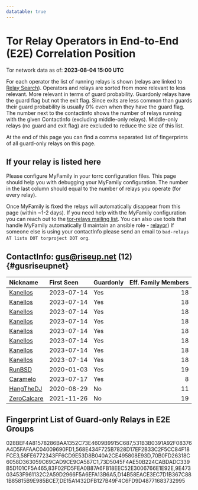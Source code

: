 ```yaml
---
datatable: true
---
```



# Tor Relay Operators in End-to-End (E2E) Correlation Position

Tor network data as of: **2023-08-04 15:00 UTC**

For each operator the list of running relays is shown (relays are linked to [Relay Search](https://metrics.torproject.org/rs.html)).
Operators and relays are sorted from more relevant to less relevant. More relevant in terms of guard probability.
Guardonly relays have the guard flag but not the exit flag.
Since exits are less common than guards their guard probability is usually 0% even when they have the guard flag.
The number next to the contactinfo shows the number of relays running with the given ContactInfo (excluding middle-only relays).
Middle-only relays (no guard and exit flag) are excluded to reduce the size of this list.

At the end of this page you can find a comma separated list of fingerprints of all guard-only relays on this page.

## If your relay is listed here
Please configure MyFamily in your torrc configuration files.
This page should help you with debugging your MyFamily configuration. The number in the last column should equal to the number of
relays you operate (for every relay).

Once MyFamily is fixed the relays will automatically disappear from this page (within ~1-2 days).
If you need help with the MyFamily configuration you can reach out to the
[tor-relays mailing list](https://lists.torproject.org/cgi-bin/mailman/listinfo/tor-relays).
You can also use tools that handle MyFamily automatically (I maintain an ansible role - 
[relayor](https://medium.com/@nusenu/deploying-tor-relays-with-ansible-6612593fa34d))
If someone else is using your contactInfo please send an email to ```bad-relays AT lists DOT torproject DOT org```.


## ContactInfo: gus@riseup.net (12) {#gusriseupnet}

| Nickname                                                                                               | First Seen   | Guardonly   |   Eff. Family Members |
|:-------------------------------------------------------------------------------------------------------|:-------------|:------------|----------------------:|
| [Kanellos](https://metrics.torproject.org/rs.html#details/028BEF4A81578286BAA1352C73E4609B9915C687)    | 2023-07-14   | Yes         |                    18 |
| [Kanellos](https://metrics.torproject.org/rs.html#details/73D5045F4AE50B224CABDADC339B5D101CF5A465)    | 2023-07-14   | Yes         |                    18 |
| [Kanellos](https://metrics.torproject.org/rs.html#details/9E47303453F961132C2A59D2966F5A6EFA13B6A5)    | 2023-07-14   | Yes         |                    18 |
| [Kanellos](https://metrics.torproject.org/rs.html#details/531B3B0391A92F08376A4D5FAFAAC04009690FD1)    | 2023-07-14   | Yes         |                    18 |
| [Kanellos](https://metrics.torproject.org/rs.html#details/D14B58EACE3EC7D1B367C881B85815B9E985BCE7)    | 2023-07-14   | Yes         |                    18 |
| [Kanellos](https://metrics.torproject.org/rs.html#details/58FE6772343FF6CD9E53D8B040A2CE495808E93D)    | 2023-07-14   | Yes         |                    18 |
| [Kanellos](https://metrics.torproject.org/rs.html#details/70B0FD26318C6058D363059C69CAD9CE9CA587C1)    | 2023-07-14   | Yes         |                    18 |
| [Kanellos](https://metrics.torproject.org/rs.html#details/83F02FD5FEA0B87A6FB18EEC52E3006766E1E92E)    | 2023-07-14   | Yes         |                    18 |
| [RunBSD](https://metrics.torproject.org/rs.html#details/568E434F725B7828D17EF2B33C2F5CC84F18FCE3)      | 2020-01-03   | Yes         |                    19 |
| [Caramelo](https://metrics.torproject.org/rs.html#details/DE15A1432DFB127B49F4C6FD9D48771683732995)    | 2023-07-17   | Yes         |                     8 |
| [HangTheDJ](https://metrics.torproject.org/rs.html#details/1DA888D47E43EDFCC60CBC0E1FDF0C8A43D64343)   | 2020-08-29   | No          |                    11 |
| [ZeroCalcare](https://metrics.torproject.org/rs.html#details/FED2F5D81CCA06698E540A42038CB3D6AEF747C2) | 2021-11-26   | No          |                    19 |


## Fingerprint List of Guard-only Relays in E2E Groups

028BEF4A81578286BAA1352C73E4609B9915C687,531B3B0391A92F08376A4D5FAFAAC04009690FD1,568E434F725B7828D17EF2B33C2F5CC84F18FCE3,58FE6772343FF6CD9E53D8B040A2CE495808E93D,70B0FD26318C6058D363059C69CAD9CE9CA587C1,73D5045F4AE50B224CABDADC339B5D101CF5A465,83F02FD5FEA0B87A6FB18EEC52E3006766E1E92E,9E47303453F961132C2A59D2966F5A6EFA13B6A5,D14B58EACE3EC7D1B367C881B85815B9E985BCE7,DE15A1432DFB127B49F4C6FD9D48771683732995